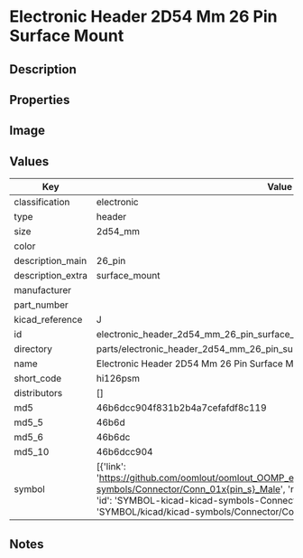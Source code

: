 # Electronic Header 2D54 Mm 26 Pin Surface Mount

## Description

## Properties


## Image


## Values

| Key | Value |
| --- | --- |
| classification | electronic |
| type | header |
| size | 2d54_mm |
| color |  |
| description_main | 26_pin |
| description_extra | surface_mount |
| manufacturer |  |
| part_number |  |
| kicad_reference | J |
| id | electronic_header_2d54_mm_26_pin_surface_mount |
| directory | parts/electronic_header_2d54_mm_26_pin_surface_mount |
| name | Electronic Header 2D54 Mm 26 Pin Surface Mount |
| short_code | hi126psm |
| distributors | [] |
| md5 | 46b6dcc904f831b2b4a7cefafdf8c119 |
| md5_5 | 46b6d |
| md5_6 | 46b6dc |
| md5_10 | 46b6dcc904 |
| symbol | [{'link': 'https://github.com/oomlout/oomlout_OOMP_eda_V2/tree/main/SYMBOL/kicad/kicad-symbols/Connector/Conn_01x{pin_s}_Male', 'name': 'Connector : Conn_01x26_Male', 'id': 'SYMBOL-kicad-kicad-symbols-Connector-Conn_01x26_Male', 'directory': 'SYMBOL/kicad/kicad-symbols/Connector/Conn_01x26_Male/'}] |

## Notes


